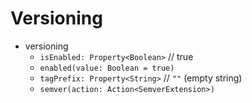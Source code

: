 # Versioning

- versioning
    - `isEnabled: Property<Boolean>` // true
    - `enabled(value: Boolean = true)`
    - `tagPrefix: Property<String>` // `""` (empty string)
    - `semver(action: Action<SemverExtension>)`
